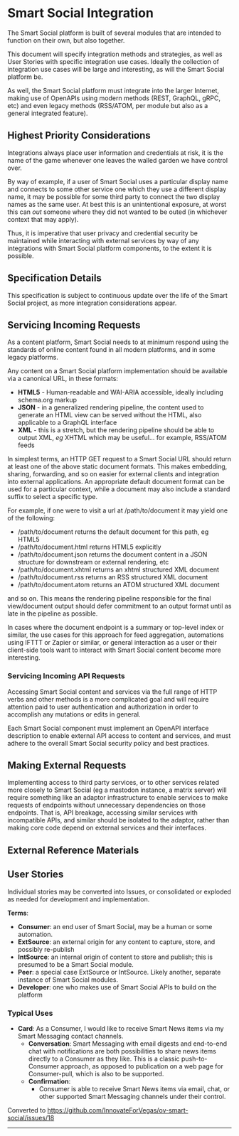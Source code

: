 <!--
 Copyright (C) 2022 Innovate for Vegas Foundation
 
 This file is part of ov-smart-social.
 
 ov-smart-social is free software: you can redistribute it and/or modify
 it under the terms of the GNU General Public License as published by
 the Free Software Foundation, either version 3 of the License, or
 (at your option) any later version.
 
 ov-smart-social is distributed in the hope that it will be useful,
 but WITHOUT ANY WARRANTY; without even the implied warranty of
 MERCHANTABILITY or FITNESS FOR A PARTICULAR PURPOSE.  See the
 GNU General Public License for more details.
 
 You should have received a copy of the GNU General Public License
 along with ov-smart-social.  If not, see <http://www.gnu.org/licenses/>.
-->

# Smart Social Integration

The Smart Social platform is built of several modules that are intended to function on their own, but also together.

This document will specify integration methods and strategies, as well as User Stories with specific integration use cases. Ideally the collection of integration use cases will be large and interesting, as will the Smart Social platform be.

As well, the Smart Social platform must integrate into the larger Internet, making use of OpenAPIs using modern methods (REST, GraphQL, gRPC, etc) and even legacy methods (RSS/ATOM, per module but also as a general integrated feature).

## Highest Priority Considerations

Integrations always place user information and credentials at risk, it is the name of the game whenever one leaves the walled garden we have control over.

By way of example, if a user of Smart Social uses a particular display name and connects to some other service one which they use a different display name, it may be possible for some third party to connect the two display names as the same user. At best this is an unintentional exposure, at worst this can *out* someone where they did not wanted to be outed (in whichever context that may apply).

Thus, it is imperative that user privacy and credential security be maintained while interacting with external services by way of any integrations with Smart Social platform components, to the extent it is possible.

## Specification Details

This specification is subject to continuous update over the life of the Smart Social project, as more integration considerations appear.

## Servicing Incoming Requests

As a content platform, Smart Social needs to at minimum respond using the standards of online content found in all modern platforms, and in some legacy platforms.

Any content on a Smart Social platform implementation should be available via a canonical URL, in these formats:

- **HTML5** - Human-readable and WAI-ARIA accessible, ideally including schema.org markup
- **JSON** - in a generalized rendering pipeline, the content used to generate an HTML view can be served without the HTML, also applicable to a GraphQL interface
- **XML** - this is a stretch, but the rendering pipeline should be able to output XML, *eg* XHTML which may be useful… for example, RSS/ATOM feeds

In simplest terms, an HTTP GET request to a Smart Social URL should return at least one of the above static document formats. This makes embedding, sharing, forwarding, and so on easier for external clients and integration into external applications. An appropriate default document format can be used for a particular context, while a document may also include a standard suffix to select a specific type.

For example, if one were to visit a url at /path/to/document it may yield one of the following:

- /path/to/document returns the default document for this path, eg HTML5
- /path/to/document.html returns HTML5 explicitly
- /path/to/document.json returns the document content in a JSON structure for downstream or external rendering, etc
- /path/to/document.xhtml returns an xhtml structured XML document
- /path/to/document.rss returns an RSS structured XML document
- /path/to/document.atom returns an ATOM structured XML document

and so on. This means the rendering pipeline responsible for the final view/document output should defer commitment to an output format until as late in the pipeline as possible.

In cases where the document endpoint is a summary or top-level index or similar, the use cases for this approach for feed aggregation, automations using IFTTT or Zapier or similar, or general interaction as a user or their client-side tools want to interact with Smart Social content become more interesting.

### Servicing Incoming API Requests

Accessing Smart Social content and services via the full range of HTTP verbs and other methods is a more complicated goal and will require attention paid to user authentication and authorization in order to accomplish any mutations or edits in general.

Each Smart Social component must implement an OpenAPI interface description to enable external API access to content and services, and must adhere to the overall Smart Social security policy and best practices.

## Making External Requests

Implementing access to third party services, or to other services related more closely to Smart Social (eg a mastodon instance, a matrix server) will require something like an adaptor infrastructure to enable services to make requests of endpoints without unnecessary dependencies on those endpoints. That is, API breakage, accessing similar services with incompatible APIs, and similar should be isolated to the adaptor, rather than making core code depend on external services and their interfaces.

## External Reference Materials

## User Stories

Individual stories may be converted into Issues, or consolidated or exploded as needed for development and implementation.

**Terms**:

- **Consumer**: an end user of Smart Social, may be a human or some automation.
- **ExtSource**: an external origin for any content to capture, store, and possibly re-publish
- **IntSource**: an internal origin of content to store and publish; this is presumed to be a Smart Social module.
- **Peer**: a special case ExtSource or IntSource. Likely another, separate instance of Smart Social modules.
- **Developer**: one who makes use of Smart Social APIs to build on the platform

### Typical Uses

- **Card**: As a Consumer, I would like to receive Smart News items via my Smart Messaging contact channels.
  - **Conversation**: Smart Messaging with email digests and end-to-end chat with notifications are both possibilities to share news items directly to a Consumer as they like. This is a classic push-to-Consumer approach, as opposed to publication on a web page for Consumer-pull, which is also to be supported.
  - **Confirmation**:
    - Consumer is able to receive Smart News items via email, chat, or other supported Smart Messaging channels under their control.

Converted to https://github.com/InnovateForVegas/ov-smart-social/issues/18

---
